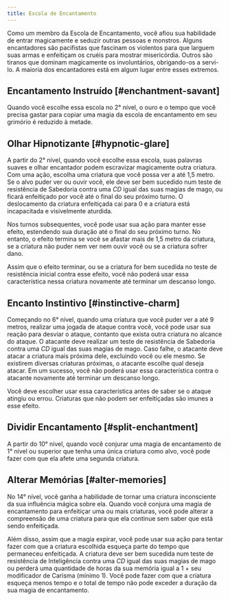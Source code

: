```yaml
---
title: Escola de Encantamento
---
```


Como um membro da Escola de Encantamento, você afiou sua habilidade de entrar magicamente e seduzir outras pessoas e monstros. Alguns encantadores são pacifistas que fascinam os violentos para que larguem suas armas e enfeitiçam os cruéis para mostrar misericórdia. Outros são tiranos que dominam magicamente os involuntários, obrigando-os a servi-lo. A maioria dos encantadores está em algum lugar entre esses extremos.

## Encantamento Instruído [#enchantment-savant]

Quando você escolhe essa escola no 2° nível, o ouro e o tempo que você precisa gastar para copiar uma magia da escola de encantamento em seu grimório é reduzido à metade.

## Olhar Hipnotizante [#hypnotic-glare]

A partir do 2° nível, quando você escolhe essa escola, suas palavras suaves e olhar encantador podem escravizar magicamente outra criatura. Com uma ação, escolha uma criatura que você possa ver a até 1,5 metro. Se o alvo puder ver ou ouvir você, ele deve ser bem sucedido num teste de resistência de Sabedoria contra uma $CD$ igual das suas magias de mago, ou ficará enfeitiçado por você até o final do seu próximo turno. O deslocamento da criatura enfeitiçada cai para 0 e a criatura está incapacitada e visivelmente aturdida.

Nos turnos subsequentes, você pode usar sua ação para manter esse efeito, estendendo sua duração até o final do seu próximo turno. No entanto, o efeito termina se você se afastar mais de 1,5 metro da criatura, se a criatura não puder nem ver nem ouvir você ou se a criatura sofrer dano.

Assim que o efeito terminar, ou se a criatura for bem sucedida no teste de resistência inicial contra esse efeito, você não poderá usar essa característica nessa criatura novamente até terminar um descanso longo.

## Encanto Instintivo [#instinctive-charm]

Começando no 6° nível, quando uma criatura que você puder ver a até 9 metros, realizar uma jogada de ataque contra você, você pode usar sua reação para desviar o ataque, contanto que exista outra criatura no alcance do ataque. O atacante deve realizar um teste de resistência de Sabedoria contra uma $CD$ igual das suas magias de mago. Caso falhe, o atacante deve atacar a criatura mais próxima dele, excluindo você ou ele mesmo. Se existirem diversas criaturas próximas, o atacante escolhe qual deseja atacar. Em um sucesso, você não poderá usar essa característica contra o atacante novamente até terminar um descanso longo.

Você deve escolher usar essa característica antes de saber se o ataque atingiu ou errou. Criaturas que não podem ser enfeitiçadas são imunes a esse efeito.

## Dividir Encantamento [#split-enchantment]

A partir do 10° nível, quando você conjurar uma magia de encantamento de 1° nível ou superior que tenha uma única criatura como alvo, você pode fazer com que ela afete uma segunda criatura.

## Alterar Memórias [#alter-memories]

No 14° nível, você ganha a habilidade de tornar uma criatura inconsciente da sua influência mágica sobre ela. Quando você conjura uma magia de encantamento para enfeitiçar uma ou mais criaturas, você pode alterar a compreensão de uma criatura para que ela continue sem saber que está sendo enfeitiçada.

Além disso, assim que a magia expirar, você pode usar sua ação para tentar fazer com que a criatura escolhida esqueça parte do tempo que permaneceu enfeitiçada. A criatura deve ser bem sucedida num teste de resistência de Inteligência contra uma $CD$ igual das suas magias de mago ou perderá uma quantidade de horas da sua memória igual a 1 $+$ seu modificador de Carisma (mínimo 1). Você pode fazer com que a criatura esqueça menos tempo e o total de tempo não pode exceder a duração da sua magia de encantamento.
